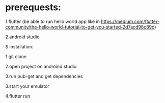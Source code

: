 
# prerequests:

1.flutter (be able to run hello world app like in https://medium.com/flutter-community/the-hello-world-tutorial-to-get-you-started-2d7acd98c89d)

2.android studio


$ installation:

1.git clone

2.open project on androind studio

3.run pub-get and get dependencies

3.start your emulator

4.flutter run
